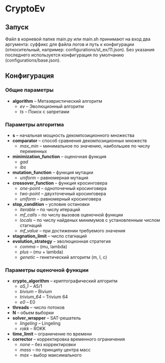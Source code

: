 # CryptoEv

## Запуск
Файл в корневой папке main.py или main.sh принимают на вход два аргумента: суффикс для файла логов и путь к конфигурации (относительный, например: configurations/st_ex/11.json). Без указания последнего используется конфигурация по умолчанию (configurations/base.json).

## Конфигурация
### Общие параметры
* **algorithm** – Метаэвристический алгоритм
  - *ev* – Эволюционный алгоритм
  - *ts* –  Поиск с запретами
### Параметры алгоритма
* **s** – начальная мощность декомпозиционного множества
* **comparator** – способ сравнения декомпозиционных множеств
  - *max_min* – минимальное по значению, наибольшее по числу переменных
* **minimization_function** – оценочная функция
  - *gad*
  - *ibs*
* **mutation_function** – функция мутации
  - *uniform* – равномерная мутация
* **crossover_function** – функция кросинговера 
  - *one-point* – одноточечный кросинговера
  - *two-point* – двухточечный кросинговера
  - *uniform* – равномерный кросинговера
* **stop_condition** – условие остановки
  - *iterable* – по числу итераций
  - *mf_calls* – по числу вызовов оценочной функции
  - *locals* – по числу найденых минимумов с установленным числом стагнаций
  - *mf_value* – при достижении требуемого значения
* **stagnation_limit** – число стагнаций
* **evolution_strategy** – эволюционная стратегия
  - *comma* – (mu, lambda)
  - *plus* – (mu + lambda)
  - *genetic* – генетический алгоритм (m, l, c)
### Параметры оценочной функции
* **crypto_algorithm** – криптографический алгоритм
  - *a5_1* – A5/1
  - *bivium* – Bivium
  - *trivium_64* – Trivium 64
  - *e0* – E0
* **threads** – число потоков
* **N** – обьем выборки
* **solver_wrapper** – SAT-решатель
  - *lingeling* – Lingeling
  - *rokk* – ROKK
* **time_limit** – ограничение по времени
* **corrector** – корректировка временного ограничения
  - *none* – без корректировки
  - *mass* – по принципу центра масс
  - *max* – выбор максимального
